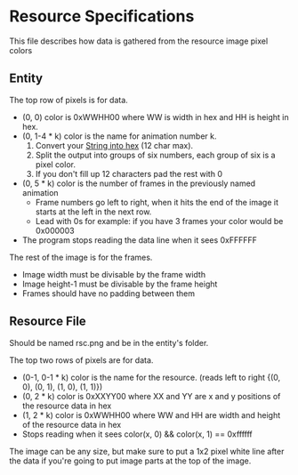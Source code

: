 Resource Specifications
======
This file describes how data is gathered from the resource image pixel colors

Entity
------
The top row of pixels is for data.
 - (0, 0) color is 0xWWHH00 where WW is width in hex and HH is height in hex.
 - (0, 1-4 \* k) color is the name for animation number k.
    1. Convert your [String into hex](http://www.string-functions.com/string-hex.aspx) (12 char max).
    2. Split the output into groups of six numbers, each group of six is a pixel color.
    3. If you don't fill up 12 characters pad the rest with 0
 - (0, 5 \* k) color is the number of frames in the previously named animation
    * Frame numbers go left to right, when it hits the end of the image it starts at the left in the next row.
    * Lead with 0s for example: if you have 3 frames your color would be 0x000003
 - The program stops reading the data line when it sees 0xFFFFFF

The rest of the image is for the frames.
 * Image width must be divisable by the frame width
 * Image height-1 must be divisable by the frame height
 * Frames should have no padding between them

Resource File
------
Should be named rsc.png and be in the entity's folder.

The top two rows of pixels are for data.
 - (0-1, 0-1 \* k) color is the name for the resource. (reads left to right {(0, 0), (0, 1), (1, 0), (1, 1)})
 - (0, 2 \* k) color is 0xXXYY00 where XX and YY are x and y positions of the resource data in hex
 - (1, 2 \* k) color is 0xWWHH00 where WW and HH are width and height of the resource data in hex
 - Stops reading when it sees color(x, 0) && color(x, 1) == 0xffffff

The image can be any size, but make sure to put a 1x2 pixel white line after the data if you're going to put image parts at the top of the image.

